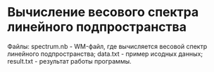 # Вычисление весового спектра линейного подпространства
Файлы:
  spectrum.nb - WM-файл, где вычисляется весовой спектр линейного подпространства;
  data.txt - пример исодных данных;
  result.txt - результат работы программы.
  
